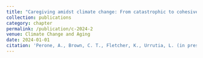 ```yaml
---
title: "Caregiving amidst climate change: From catastrophic to cohesive caregiving for older and disabled adults"
collection: publications
category: chapter
permalink: /publication/c-2024-2
venue: Climate Change and Aging
date: 2024-01-01
citation: 'Perone, A., Brown, C. T., Fletcher, K., Urrutia, L. (in press). Caregiving amidst climate change: From catastrophic to cohesive caregiving for older and disabled adults. In Climate change and aging. Policy Press.'
---
```



